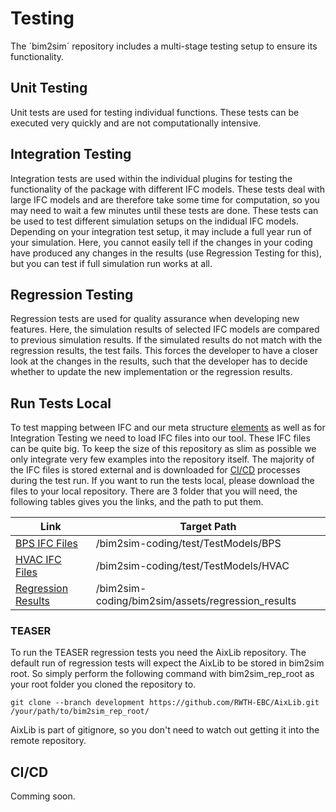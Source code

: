# Testing

The ´bim2sim´ repository includes a multi-stage testing setup to ensure 
its functionality. 

## Unit Testing
Unit tests are used for testing individual functions. These tests can be 
executed very quickly and are not computationally intensive.

## Integration Testing
Integration tests are used within the individual plugins for testing the 
functionality of the package with different IFC models. These tests deal with
large IFC models and are therefore take some time for computation, so you may 
need to wait a few minutes until these tests are done. These tests can be 
used to test different simulation setups on the indidual IFC models. Depending
on your integration test setup, it may include a full year run of your 
simulation. Here, you cannot easily tell if the changes in your coding have 
produced any changes in the results (use Regression Testing for this), but 
you can test if full simulation run works at all. 

## Regression Testing
Regression tests are used for quality assurance when developing new features. 
Here, the simulation results of selected IFC models are compared to previous 
simulation results. If the simulated results do not match with the regression 
results, the test fails. This forces the developer to have a closer look at the
changes in the results, such that the developer has to decide whether to update
the new implementation or the regression results.

## Run Tests Local

To test mapping between IFC and our meta structure
[elements](elements_structure) as well as for Integration Testing
we need to load IFC files into our tool. These IFC files can be quite big. To
keep the size of this repository as slim as possible we only integrate very few
examples into the repository itself. The majority of the IFC files is stored 
external and is downloaded for [CI/CD](CI/CD) processes during the test run. If
you want to run the tests local, please download the files to your local 
repository. There are 3 folder that you will need, the following tables gives 
you the links, and the path to put them.

| **Link**                                                                       | **Target Path**                                   |
|--------------------------------------------------------------------------------|---------------------------------------------------|
| [BPS IFC Files](https://rwth-aachen.sciebo.de/s/SAUQQgvwqeS96ix/download)      | /bim2sim-coding/test/TestModels/BPS               |
| [HVAC IFC Files](https://rwth-aachen.sciebo.de/s/R6K1H5Z9fiB3EoB/download)     | /bim2sim-coding/test/TestModels/HVAC              |
| [Regression Results](https://rwth-aachen.sciebo.de/s/L7ENUpzSylXvuyb/download) | /bim2sim-coding/bim2sim/assets/regression_results |

### TEASER
To run the TEASER regression tests you need the AixLib repository. The default 
run of regression tests will expect the AixLib to be stored in bim2sim root.
So simply perform the following command with bim2sim_rep_root as your root 
folder you cloned the repository to.
```
git clone --branch development https://github.com/RWTH-EBC/AixLib.git /your/path/to/bim2sim_rep_root/
```
AixLib is part of gitignore, so you don't need to watch out getting it into the 
remote repository.

## CI/CD
Comming soon.

